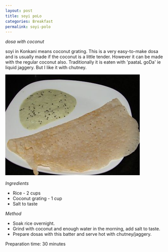 ```yaml
---
layout: post
title: soyi poLo
categories: Breakfast
permalink: soyi-polo
---
```


_dosa with coconut_

soyi in Konkani means coconut grating. This is a very easy-to-make dosa and is usually made if the coconut is a little tender. However it can be made with the regular coconut also. Traditionally it is eaten with 'paataL goDa' ie liquid jaggery. But I like it with chutney. 

<img src="/images/108t.jpg" style="height:319px;width:425px" />


_Ingredients_

* Rice - 2 cups
* Coconut grating - 1 cup
* Salt to taste

_Method_

* Soak rice overnight.
* Grind with coconut and enough water in the morning, add salt to taste.
* Prepare dosas with this batter and serve hot with chutney/jaggery.

Preparation time: 30 minutes

